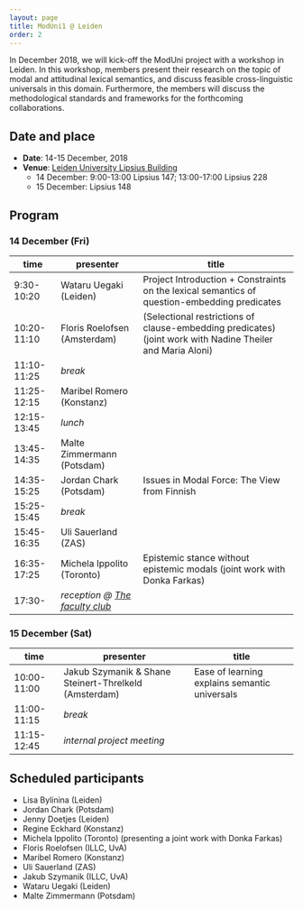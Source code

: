 ```yaml
---
layout: page
title: ModUni1 @ Leiden
order: 2
---
```


In December 2018, we will kick-off the ModUni project with a workshop in
Leiden. In this workshop, members present their research on the topic of modal
and attitudinal lexical semantics, and discuss feasible cross-linguistic
universals in this domain. Furthermore, the members will discuss the
methodological standards and frameworks for the forthcoming collaborations.

## Date and place

* **Date**: 14-15 December, 2018
* **Venue**: [Leiden University Lipsius Building](https://www.universiteitleiden.nl/en/locations/lipsius-building)
	- 14 December: 9:00-13:00 Lipsius 147; 13:00-17:00 Lipsius 228
	- 15 December: Lipsius 148
	
## Program

### 14 December (Fri)

| time        	| presenter                                              	| title                                                                 	|
|-------------	|--------------------------------------------------------	|-----------------------------------------------------------------------	|
| 9:30-10:20  	| Wataru Uegaki (Leiden)                                 	| Project Introduction + Constraints on the lexical semantics of question-embedding predicates 	|
| 10:20-11:10 	| Floris Roelofsen (Amsterdam)                           	| (Selectional restrictions of clause-embedding predicates)    (joint work with Nadine Theiler and Maria Aloni)                                                               	|
| 11:10-11:25 	| *break*                                                  	|                                                                       	|
| 11:25-12:15 	| Maribel Romero (Konstanz)                              	|                                                                       	|
| 12:15-13:45 	| *lunch*                                                  	|                                                                       	|
| 13:45-14:35 	| Malte Zimmermann (Potsdam)                             	|                                                                       	|
| 14:35-15:25 	| Jordan Chark (Potsdam)                                 	| Issues in Modal Force: The View from Finnish                          	|
| 15:25-15:45 	| *break*                                                  	|                                                                       	|
| 15:45-16:35   | Uli Sauerland (ZAS) | | 
| 16:35-17:25 	| Michela Ippolito (Toronto)  	|    Epistemic stance without epistemic modals    (joint work with Donka Farkas)                                                               	|
| 17:30-        | *reception @ [The faculty club](https://www.staff.universiteitleiden.nl/buildings-and-facilities/catering-and-events/faculty-club/faculty-club/humanities?cf=humanities)* | |

### 15 December (Sat)

| time        	| presenter                                             	| title                                         	|
|-------------	|-------------------------------------------------------	|-----------------------------------------------	|
| 10:00-11:00 	| Jakub Szymanik & Shane Steinert-Threlkeld (Amsterdam) 	| Ease of learning explains semantic universals 	|
| 11:00-11:15 	| *break*                                                 	|                                               	|
| 11:15-12:45 	| *internal project meeting*                                        	|                                               	|

## Scheduled participants

- Lisa Bylinina (Leiden)
- Jordan Chark (Potsdam)
- Jenny Doetjes (Leiden)
- Regine Eckhard (Konstanz)
- Michela Ippolito (Toronto) (presenting a joint work with Donka Farkas)
- Floris Roelofsen (ILLC, UvA)
- Maribel Romero (Konstanz)
- Uli Sauerland (ZAS)
- Jakub Szymanik (ILLC, UvA)
- Wataru Uegaki (Leiden)
- Malte Zimmermann (Potsdam)


